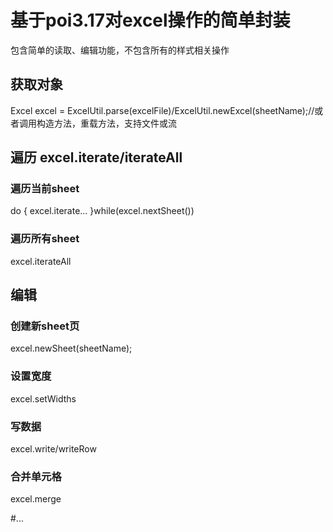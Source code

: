 # 基于poi3.17对excel操作的简单封装
包含简单的读取、编辑功能，不包含所有的样式相关操作
## 获取对象
Excel excel = ExcelUtil.parse(excelFile)/ExcelUtil.newExcel(sheetName);//或者调用构造方法，重载方法，支持文件或流
## 遍历 excel.iterate/iterateAll
### 遍历当前sheet
do {
	excel.iterate...
}while(excel.nextSheet())
### 遍历所有sheet
excel.iterateAll

## 编辑
### 创建新sheet页
excel.newSheet(sheetName);
### 设置宽度
excel.setWidths
### 写数据
excel.write/writeRow
### 合并单元格
excel.merge

#...
